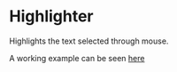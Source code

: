 Highlighter
===========

Highlights the text selected through mouse.

A working example can be seen [here](http://jsfiddle.net/hkasera/sdUUD/18/)
